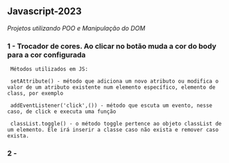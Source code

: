 ## Javascript-2023   
_Projetos utilizando POO e Manipulação do DOM_
 
 
 ### 1 - Trocador de cores. Ao clicar no botão muda a cor do body para a cor configurada
 
     Métodos utilizados em JS: 
     
     setAttribute() - método que adiciona um novo atributo ou modifica o valor de um atributo existente num elemento específico, elemento de class, por exemplo
 
     addEventListener('click',()) - método que escuta um evento, nesse caso, de click e executa uma função
     
     classList.toggle() - o método toggle pertence ao objeto classList de um elemento. Ele irá inserir a classe caso não exista e remover caso exista.
     
     
### 2 - 
